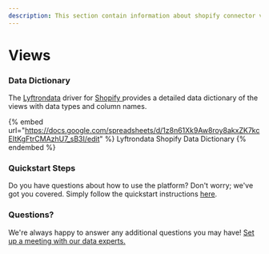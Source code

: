 ```yaml
---
description: This section contain information about shopify connector views information
---
```


# Views

### Data Dictionary

The [Lyftrondata](https://www.lyftrondata.com/) driver for [Shopify](https://www.lyftrondata.com/integration/commerce-analytics/shopify//)[ ](https://www.lyftrondata.com/integration/shopify/)provides a detailed data dictionary of the views with data types and column names.

{% embed url="https://docs.google.com/spreadsheets/d/1z8n61Xk9Aw8roy8akxZK7kcEItKgFtrCMAzhU7_sB3I/edit" %}
Lyftrondata Shopify Data Dictionary
{% endembed %}

### Quickstart Steps

Do you have questions about how to use the platform? Don't worry; we've got you covered. Simply follow the quickstart instructions [here](../README.md).

### Questions? <a href="#questions" id="questions"></a>

We're always happy to answer any additional questions you may have! [Set up a meeting with our data experts.](https://www.lyftrondata.com/book-a-meeting/)


